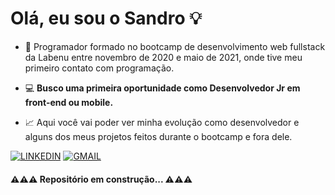 # Olá, eu sou o Sandro 💡

- 📘 Programador formado no bootcamp de desenvolvimento web fullstack da Labenu entre novembro de 2020 e maio de 2021, onde tive meu primeiro contato com programação.

- 💻 **Busco uma primeira oportunidade como Desenvolvedor Jr em front-end ou mobile.**

- 📈 Aqui você vai poder ver minha evolução como desenvolvedor e alguns dos meus projetos feitos durante o bootcamp e fora dele.

[![LINKEDIN](https://img.shields.io/badge/Linkedin-black?style=for-the-badge&logo=linkedin)](https://www.linkedin.com/in/vitormalencar) [![GMAIL](https://img.shields.io/badge/Gmail-black?style=for-the-badge&logo=gmail)](sandrotome.jr@gmail.com)


#### ⚠⚠⚠ Repositório em construção... ⚠⚠⚠
